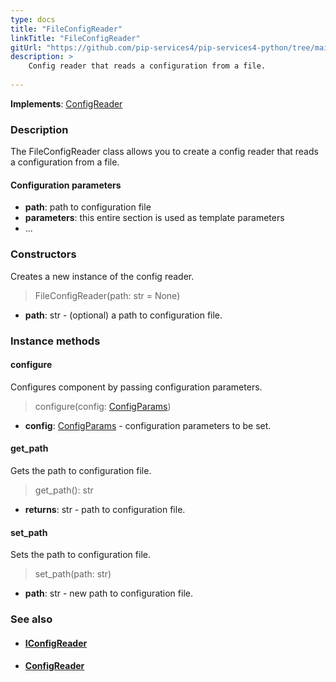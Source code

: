 ```yaml
---
type: docs
title: "FileConfigReader"
linkTitle: "FileConfigReader"
gitUrl: "https://github.com/pip-services4/pip-services4-python/tree/main/pip-services4-config-python"
description: >
    Config reader that reads a configuration from a file.
    
---
```


**Implements**: [ConfigReader](../config_reader)

### Description

The FileConfigReader class allows you to create a config reader that reads a configuration from a file.

#### Configuration parameters

- **path**: path to configuration file
- **parameters**: this entire section is used as template parameters
- ...

### Constructors
Creates a new instance of the config reader.

> FileConfigReader(path: str = None)

- **path**: str - (optional) a path to configuration file.


### Instance methods

#### configure
Configures component by passing configuration parameters.

> configure(config: [ConfigParams](../../../commons/config/config_params))

- **config**: [ConfigParams](../../../commons/config/config_params) - configuration parameters to be set.


#### get_path
Gets the path to configuration file.

> get_path(): str

- **returns**: str - path to configuration file.


#### set_path
Sets the path to configuration file.

> set_path(path: str)

- **path**: str - new path to configuration file.


### See also
- #### [IConfigReader](../iconfig_reader)
- #### [ConfigReader](../config_reader)
